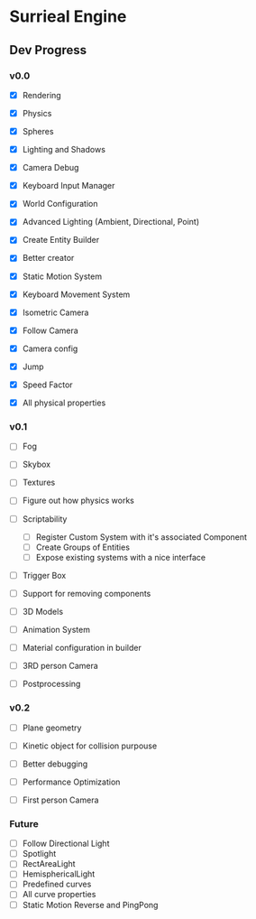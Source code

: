 # Surrieal Engine

## Dev Progress

### v0.0

- [x] Rendering
- [x] Physics
- [x] Spheres
- [x] Lighting and Shadows
- [x] Camera Debug

- [x] Keyboard Input Manager
- [x] World Configuration
- [x] Advanced Lighting (Ambient, Directional, Point)
- [x] Create Entity Builder
- [x] Better creator

- [x] Static Motion System
- [x] Keyboard Movement System
- [x] Isometric Camera
- [x] Follow Camera
- [x] Camera config

- [x] Jump
- [x] Speed Factor
- [x] All physical properties

### v0.1

- [ ] Fog
- [ ] Skybox
- [ ] Textures
- [ ] Figure out how physics works

- [ ] Scriptability
  - [ ] Register Custom System with it's associated Component
  - [ ] Create Groups of Entities
  - [ ] Expose existing systems with a nice interface
- [ ] Trigger Box
- [ ] Support for removing components

- [ ] 3D Models
- [ ] Animation System
- [ ] Material configuration in builder
- [ ] 3RD person Camera
- [ ] Postprocessing

### v0.2

- [ ] Plane geometry
- [ ] Kinetic object for collision purpouse
- [ ] Better debugging

- [ ] Performance Optimization
- [ ] First person Camera

### Future

- [ ] Follow Directional Light
- [ ] Spotlight
- [ ] RectAreaLight
- [ ] HemisphericalLight
- [ ] Predefined curves
- [ ] All curve properties
- [ ] Static Motion Reverse and PingPong
